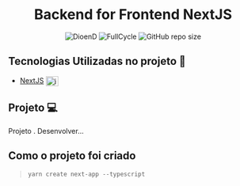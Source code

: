 <h1 align="center">Backend for Frontend NextJS</h1>
<!-- <h1 align="center"><img src="" height="60" width="65" alt="" /> NLW 07º HEAT</h1> -->

<p align="center">
    <img src="https://img.shields.io/static/v1?label=DioenD&message=JS&color=d2cca1&labelColor=757780" alt="DioenD">
    <img src="https://img.shields.io/static/v1?label=bff&message=00&color=202024&labelColor=41356b" alt="FullCycle">
    <img alt="GitHub repo size" src="https://img.shields.io/github/repo-size/DioenDJS/Backend-for-Frontend-NextJS" >
</p>

## Tecnologias Utilizadas no projeto :construction:

- [NextJS](https://nextjs.org/docs/getting-started/installation) <img align="center" alt="img_React" height="20" width="25" src="https://cdn.jsdelivr.net/gh/devicons/devicon/icons/nextjs/nextjs-original.svg" style="max-width:100%;" />

## Projeto :computer:
Projeto . Desenvolver...


## Como o projeto foi criado 

> ``` yarn create next-app --typescript ```